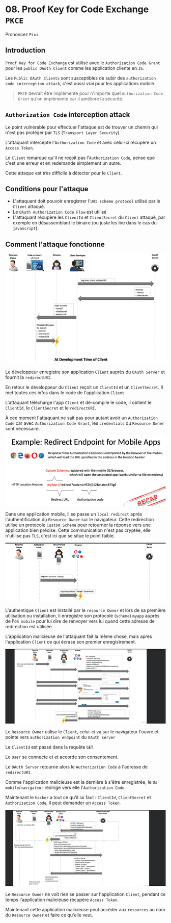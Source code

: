 # 08. Proof Key for Code Exchange `PKCE`

Prononcez `Pixi`.

## Introduction

`Proof Key for Code Exchange` est utilisé avec le `Authorization Code Grant` pour les `public OAuth Client` comme les application cliente en `JS`.

Les `Public OAuth Clients` sont susceptibles de subir des `authorization code interception attack`, c'est aussi vrai pour les applications mobile.

> `PKCE` devrait être implémenté pour n'importe quel `Authorization Code Grant` qu'on implémente car il améliore la sécurité.



## `Authorization Code` interception attack

Le point vulnérable pour effectuer l'attaque est de trouver un chemin qui n'est pas protéger par `TLS` (`Transport Layer Security`).

L'attaquant intercepte l'`Authorization Code` et avec celui-ci récupère un `Access Token`.

Le `Client` remarque qu'il ne reçoit pas l'`Authorization Code`, pense que c'est une erreur et en redemande simplement un autre.

Cette attaque est très difficile à détecter pour le `Client`.



## Conditions pour l'attaque

- L'attaquant doit pouvoir enregistrer l'`URI scheme protocol` utilisé par le `Client` attaqué.
- Le `OAuth Authorization Code Flow` est utilisé
- L'attaquant récupère les `ClientId` et `ClientSecret` du `Client` attaqué, par exemple en désassemblant le binaire (ou juste les lire dans le cas du `javascript`).



## Comment l'attaque fonctionne

<img src="assets/not-pkce-flow-implemneted-attack-resaerch.png" alt="not-pkce-flow-implemneted-attack-resaerch" />

Le développeur enregistre son application `Client` auprès du `OAuth Server` et fournit la `redirectURI`. 

En retour le développeur du `Client` reçoit un `ClientId` et un `ClientSecret`. Il met toutes ces infos dans le code de l'application `Client`.

L'attaquant télécharge l'app `Client` et dé-compile le code, il obtient le `ClientId`, le `ClientSecret` et le `redirectURI`.

À cee moment l'attaquant ne sait pas pour autant avoir un `Authorization Code` car avec `Authorization Code Grant`, les `credentials` du `Resource Owner` sont nécessaire.

<img src="assets/custom-scheme-url-mobile-scheme-recap.png" alt="custom-scheme-url-mobile-scheme-recap" />

Dans une application mobile, il se passe un `local redirect` après l'authentification du `Resource Owner` sur le navigateur. Cette redirection utilise un protocole `Custom Scheme` pour retourner la réponse vers une application bien précise. Cette communication n'est pas cryptée, elle n'utilise pas `TLS`, c'est ici que se situe le point faible.

<img src="assets/register-maliciously-attacker-client-app.png" alt="register-maliciously-attacker-client-app" />

L'authentique `Client` est installé par le `resource Owner` et lors de sa première utilisation ou installation, il enregistre son protocole (`scheme`) `myapp` auprès de l'`OS mobile` pour lui dire de renvoyer vers lui quand cette adresse de redirection est utilisée.

L'application malicieuse de l'attaquant fait la même chose, mais après l'application `Client` ce qui écrase son premier enregistrement.

<img src="assets/hacker-win-auth-code-yeah.png" alt="hacker-win-auth-code-yeah" />

Le `Resource Owner` utilise le `Client`, celui-ci va sur le navigateur l'ouvre et pointe vers `authorization endpoint` du `OAuth server`

Le `ClientId` est passé dans la requête `GET`.

Le `User` se connecte et et accorde son consentement.

Le `OAuth Server`  retourne alors le `Authorization Code` à l'adresse de `redirectURI`.

Comme l'application malicieuse est la dernière à s'être enregistrée, le `Os mobile`/`navigateur` redirige vers elle l'`Authorization Code`.

Maintenant le `hacker` a tout ce qu'il lui faut : `ClientId`, `ClientSecret` et `Authorization Code`, il peut demander un `Access Token`.

<img src="assets/step-to-acceess-resources-malicious-man.png" alt="step-to-acceess-resources-malicious-man" />

Le `Resource Owner` ne voit rien se passer sur l'application `Client`, pendant ce temps l'application malicieuse récupère `Access Token`.

Maintenant cette application malicieuse peut accéder aux `resources` au nom du `Resource Owner` et faire ce qu'elle veut.